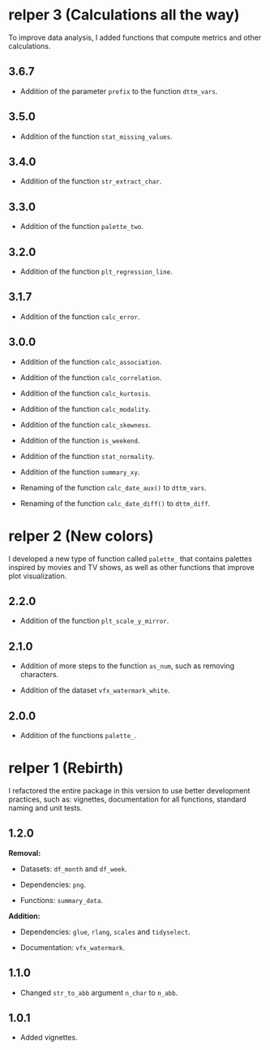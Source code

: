 # relper 3 (Calculations all the way)

To improve data analysis, I added functions that compute metrics and other calculations.

## 3.6.7

-   Addition of the parameter `prefix` to the function `dttm_vars`.

## 3.5.0

-   Addition of the function `stat_missing_values`.

## 3.4.0

-   Addition of the function `str_extract_char`.

## 3.3.0

-   Addition of the function `palette_two`.

## 3.2.0

-   Addition of the function `plt_regression_line`.

## 3.1.7

-   Addition of the function `calc_error`.

## 3.0.0

-   Addition of the function `calc_association`.

-   Addition of the function `calc_correlation`.

-   Addition of the function `calc_kurtosis`.

-   Addition of the function `calc_modality`.

-   Addition of the function `calc_skewness`.

-   Addition of the function `is_weekend`.

-   Addition of the function `stat_normality`.

-   Addition of the function `summary_xy`.

-   Renaming of the function `calc_date_aux()` to `dttm_vars`.

-   Renaming of the function `calc_date_diff()` to `dttm_diff`.

# relper 2 (New colors)

I developed a new type of function called `palette_` that contains palettes inspired by movies and TV shows, as well as other functions that improve plot visualization.

## 2.2.0

-   Addition of the function `plt_scale_y_mirror`.

## 2.1.0

-   Addition of more steps to the function `as_num`, such as removing characters.

-   Addition of the dataset `vfx_watermark_white`.

## 2.0.0

-   Addition of the functions `palette_`.

# relper 1 (Rebirth)

I refactored the entire package in this version to use better development practices, such as: vignettes, documentation for all functions, standard naming and unit tests.

## 1.2.0

**Removal:**

-   Datasets: `df_month` and `df_week`.

-   Dependencies: `png`.

-   Functions: `summary_data`.

**Addition:**

-   Dependencies: `glue`, `rlang`, `scales` and `tidyselect`.

-   Documentation: `vfx_watermark`.

## 1.1.0

-   Changed `str_to_abb` argument `n_char` to `n_abb`.

## 1.0.1

-   Added vignettes.
